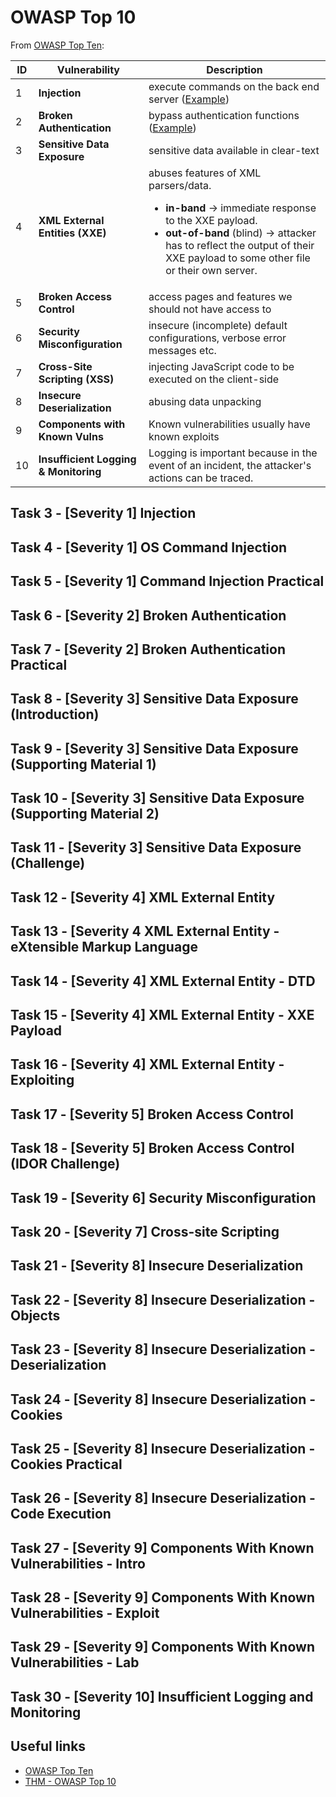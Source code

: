 # OWASP Top 10

From [OWASP Top Ten](https://owasp.org/www-project-top-ten/):

ID  | Vulnerability                         | Description
----|---------------------------------------|--------------
1   | **Injection**                         | execute commands on the back end server ([Example](https://www.exploit-db.com/exploits/45274))
2   | **Broken Authentication**             | bypass authentication functions ([Example](https://www.exploit-db.com/exploits/47388))
3   | **Sensitive Data Exposure**           | sensitive data available in clear-text
4   | **XML External Entities (XXE)**       | abuses features of XML parsers/data. <ul><li>**in-band** → immediate response to the XXE payload.</li><li>**out-of-band** (blind) → attacker has to reflect the output of their XXE payload to some other file or their own server.</li></ul>
5   | **Broken Access Control**             | access pages and features we should not have access to
6   | **Security Misconfiguration**         | insecure (incomplete) default configurations, verbose error messages etc.
7   | **Cross-Site Scripting (XSS)**        | injecting JavaScript code to be executed on the client-side
8   | **Insecure Deserialization**          | abusing data unpacking
9   | **Components with Known Vulns**       | Known vulnerabilities usually have known exploits 
10  | **Insufficient Logging & Monitoring** | Logging is important because in the event of an incident, the attacker's actions can be traced.


## Task 3 - [Severity 1] Injection
## Task 4 - [Severity 1] OS Command Injection
## Task 5 - [Severity 1] Command Injection Practical
## Task 6 - [Severity 2] Broken Authentication
## Task 7 - [Severity 2] Broken Authentication Practical
## Task 8 - [Severity 3] Sensitive Data Exposure (Introduction)
## Task 9 - [Severity 3] Sensitive Data Exposure (Supporting Material 1)
## Task 10 - [Severity 3] Sensitive Data Exposure (Supporting Material 2)
## Task 11 - [Severity 3] Sensitive Data Exposure (Challenge)
## Task 12 - [Severity 4] XML External Entity
## Task 13 - [Severity 4 XML External Entity - eXtensible Markup Language
## Task 14 - [Severity 4] XML External Entity - DTD
## Task 15 - [Severity 4] XML External Entity - XXE Payload
## Task 16 - [Severity 4] XML External Entity - Exploiting
## Task 17 - [Severity 5] Broken Access Control
## Task 18 - [Severity 5] Broken Access Control (IDOR Challenge)
## Task 19 - [Severity 6] Security Misconfiguration
## Task 20 - [Severity 7] Cross-site Scripting
## Task 21 - [Severity 8] Insecure Deserialization
## Task 22 - [Severity 8] Insecure Deserialization - Objects
## Task 23 - [Severity 8] Insecure Deserialization - Deserialization
## Task 24 - [Severity 8] Insecure Deserialization - Cookies
## Task 25 - [Severity 8] Insecure Deserialization - Cookies Practical
## Task 26 - [Severity 8] Insecure Deserialization - Code Execution
## Task 27 - [Severity 9] Components With Known Vulnerabilities - Intro
## Task 28 - [Severity 9] Components With Known Vulnerabilities - Exploit
## Task 29 - [Severity 9] Components With Known Vulnerabilities - Lab
## Task 30 - [Severity 10] Insufficient Logging and Monitoring

## Useful links

- [OWASP Top Ten](https://owasp.org/www-project-top-ten/)
- [THM - OWASP Top 10](https://tryhackme.com/room/owasptop10)
